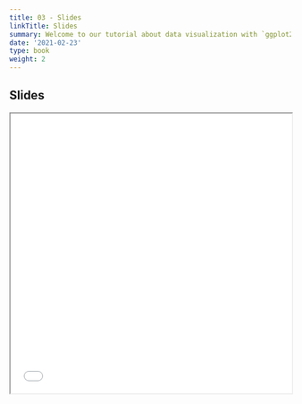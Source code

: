 ```yaml
---
title: 03 - Slides
linkTitle: Slides
summary: Welcome to our tutorial about data visualization with `ggplot2` and DAGs
date: '2021-02-23'
type: book
weight: 2
---
```


## Slides

<iframe src="../w3_causal_graphs.pdf#view=fit" width="100%" height="500px">
    </iframe>

<!--
## Courses in this program

{{< list_children >}}

{{< figure src="featured.jpg" >}}

{{< callout note >}}
The parameter $\mu$ is the mean or expectation of the distribution.
$\sigma$ is its standard deviation.
The variance of the distribution is $\sigma^{2}$.
{{< /callout >}}
-->

